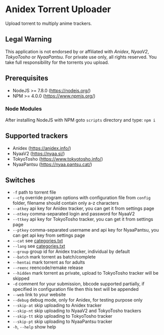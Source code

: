 # Anidex Torrent Uploader

Upload torrent to multiply anime trackers.

## Legal Warning

This application is not endorsed by or affiliated with *Anidex*, *NyaaV2*, *TokyoTosho* or *NyaaPantsu*. For private use only, all rights reserved. You take full responsibility for the torrents you upload.

## Prerequisites

* NodeJS >= 7.8.0 (https://nodejs.org/)
* NPM >= 4.0.0 (https://www.npmjs.org/)

### Node Modules

After installing NodeJS with NPM goto `scripts` directory and type: `npm i`

## Supported trackers

* Anidex (https://anidex.info/)
* NyaaV2 (https://nyaa.si/)
* TokyoTosho (https://www.tokyotosho.info/)
* NyaaPantsu (https://nyaa.pantsu.cat/)

## Switches

* `-f` path to torrent file
* `--cfg` override program options with configuration file from `config` folder, filename should contain only a-z characters
* `--atkey` api key for Anidex tracker, you can get it from settings page
* `--ntkey` comma-separated login and password for NyaaV2
* `--ttkey` api key for TokyoTosho tracker, you can get it from settings page
* `--ptkey` comma-separated username and api key for NyaaPantsu, you can get api key from settings page
* `--cat` see [categories.txt](categories.txt)
* `--lang` see [categories.txt](categories.txt)
* `--group` group id for Anidex tracker, individual by default
* `--batch` mark torrent as batch/complete
* `--hentai` mark torrent as for adults
* `--reenc` reencode/remake release
* `--hidden` mark torrent as private, upload to TokyoTosho tracker will be skipped
* `-d` comment for your submission, bbcode supported partially, if specified in configuration file then this text will be appended
* `--web` link to your website
* `--debug` debug mode, only for Anidex, for testing purpose only
* `--skip-at` skip uploading to Anidex tracker
* `--skip-nt` skip uploading to NyaaV2 and TokyoTosho trackers
* `--skip-tt` skip uploading to TokyoTosho tracker
* `--skip-pt` skip uploading to NyaaPantsu tracker
* `-h`, `--help` show help